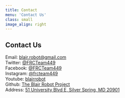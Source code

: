 ```yaml
---
title: Contact
menu: 'Contact Us'
class: small
image_align: right
---
```


## **Contact Us**

Email: blair.robot@gmail.com  
Twitter: [@FRCTeam449](https://twitter.com/FRCTeam449)  
Facebook: [@FRCTeam449](https://www.facebook.com/FRCTeam449)  
Instagram: [@frcteam449](https://www.instagram.com/frcteam449)  
Youtube: [blairrobot](https://www.youtube.com/user/blairrobot)  
Github: [The Blair Robot Project](https://github.com/blair-robot-project)  
Address: [51 University Blvd E, Silver Spring, MD 20901](https://www.google.com/maps/place/51+University+Blvd+E,+Silver+Spring,+MD+20901)